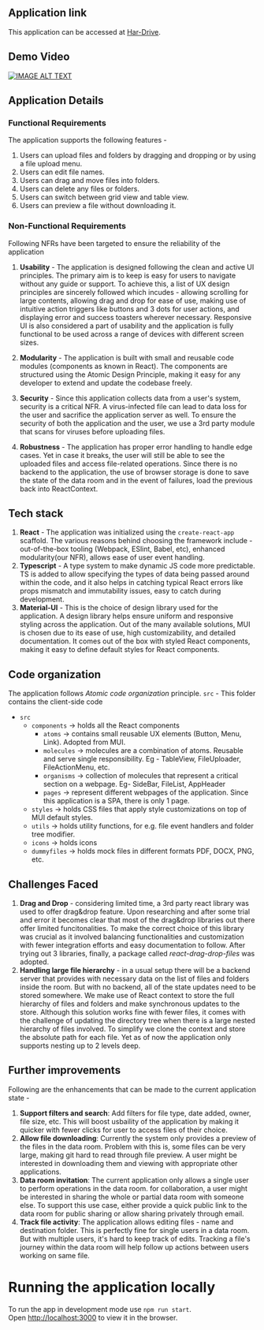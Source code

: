 ## Application link

This application can be accessed at [Har-Drive](https://har-drive.netlify.app/).

## Demo Video

[![IMAGE ALT TEXT](https://storage.googleapis.com/support-forums-api/attachment/thread-135887039-1775742177938730792.jpg)](https://youtu.be/SXLMcNh-vBw)

## Application Details

### Functional Requirements

The application supports the following features - 

1. Users can upload files and folders by dragging and dropping or by using a file upload menu.
2. Users can edit file names.
3. Users can drag and move files into folders.
4. Users can delete any files or folders.
5. Users can switch between grid view and table view.
6. Users can preview a file without downloading it.

### Non-Functional Requirements 

Following NFRs have been targeted to ensure the reliability of the application

1. __Usability__ - The application is designed following the clean and active UI principles. The primary aim is to keep is easy for users to navigate without any guide or support. To achieve this, a list of UX design principles are sincerely followed which incudes - allowing scrolling for large contents, allowing drag and drop for ease of use, making use of intuitive action triggers like buttons and 3 dots for user actions, and displaying error and success toasters wherever necessary. Responsive UI is also considered a part of usability and the application is fully functional to be used across a range of devices with different screen sizes.

2. __Modularity__ - The application is built with small and reusable code modules (components as known in React). The components are structured using the Atomic Design Principle, making it easy for any developer to extend and update the codebase freely.
3.  __Security__ - Since this application collects data from a user's system, security is a critical NFR. A virus-infected file can lead to data loss for the user and sacrifice the application server as well. To ensure the security of both the application and the user, we use a 3rd party module that scans for viruses before uploading files.
4.   __Robustness__ - The application has proper error handling to handle edge cases. Yet in case it breaks, the user will still be able to see the uploaded files and access file-related operations. Since there is no backend to the application, the use of browser storage is done to save the state of the data room and in the event of failures, load the previous back into ReactContext.


## Tech stack
1. __React__ - The application was initialized using the `create-react-app` scaffold. The various reasons behind choosing the framework include -  out-of-the-box tooling (Webpack, ESlint, Babel, etc), enhanced modularity(our NFR), allows ease of user event handling.
2. __Typescript__ - A type system to make dynamic JS code more predictable. TS is added to allow specifying the types of data being passed around within the code, and it also helps in catching typical React errors like props mismatch and immutability issues, easy to catch during development.
3. __Material-UI__ - This is the choice of design library used for the application. A design library helps ensure uniform and responsive styling  across the application. Out of the many available solutions, MUI is chosen due to its ease of use, high customizability, and detailed documentation. It comes out of the box with styled React components, making it easy to define default styles for React components.

  ## Code organization
The application follows _Atomic code organization_ principle.
`src` - This folder contains the client-side code
 - `src`
     - `components` -> holds all the React components
          - `atoms` -> contains small reusable UX elements (Button, Menu, Link). Adopted from MUI.
          - `molecules` -> molecules are a combination of atoms. Reusable and serve single responsibility. Eg - TableView, FileUploader, FileActionMenu, etc.
          - `organisms` -> collection of molecules that represent a critical section on a webpage. Eg- SideBar, FileList, AppHeader
          - `pages` -> represent different webpages of the application. Since this application is a SPA, there is only 1 page.
      - `styles` -> holds CSS files that apply style customizations on top of MUI default styles.
      - `utils` -> holds utility functions, for e.g. file event handlers and folder tree modifier.
      - `icons` -> holds icons
      - `dummyfiles` -> holds mock files in different formats PDF, DOCX, PNG, etc.

## Challenges Faced
1. __Drag and Drop__ - considering limited time, a 3rd party react library was used to offer drag&drop feature. Upon researching and after some trial and error it becomes clear that most of the drag&drop libraries out there offer limited funcitonalities. To make the correct choice of this library was crucial as it involved balancing functionalities and customization with fewer integration efforts and easy documentation to follow. After trying out 3 libraries, finally, a package called _react-drag-drop-files_ was adopted.
2. __Handling large file hierarchy__ - in a usual setup there will be a backend server that provides with necessary data on the list of files and folders inside the room. But with no backend, all of the state updates need to be stored somewhere. We make use of React context to store the full hierarchy of files and folders and make synchronous updates to the store. Although this solution works fine with fewer files, it comes with the challenge of updating the directory tree when there is a large nested hierarchy of files involved. To simplify we clone the context and store the absolute path for each file. Yet as of now the application only supports nesting up to 2 levels deep.

## Further improvements
Following are the enhancements that can be made to the current application state - 
1. __Support filters and search__: Add filters for file type, date added, owner, file size, etc. This will boost usbaility of the application by making it quicker with fewer clicks for user to access files of their choice.
2. __Allow file downloading__: Currently the system only provides a preview of the files in the data room. Problem with this is, some files can be very large, making git hard to read through file preview. A user might be interested in downloading them and viewing with appropriate other applications.
3. __Data room invitation__: The current application only allows a single user to perform operations in the data room. for collaboration, a user might be interested in sharing the whole or partial data room with someone else. To support this use case, either provide a quick public link to the data room for public sharing or allow sharing privately through email.
4. __Track file activity__: The application allows editing files - name and destination folder. This is perfectly fine for single users in a data room. But with multiple users, it's hard to keep track of edits. Tracking a file's journey within the data room will help follow up actions between users working on same file.
   
# Running the application locally
To run the app in development mode use `npm run start`.\
Open [http://localhost:3000](http://localhost:3000) to view it in the browser.
